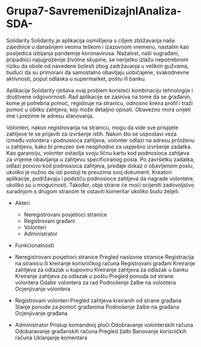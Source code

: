 # Grupa7-SavremeniDizajnIAnaliza-SDA-

Solidarity
Solidarity je aplikacija osmišljena s ciljem zbližavanja naše zajednice u današnjem veoma teškom i izazovnom vremenu, nastalim kao posljedica izbijanja pandemije koronavirusa. Nažalost, naši sugrađani, pripadnici najugroženije životne skupine, se nerijetko izlažu nepotrebnom riziku da obole od navedene bolesti zbog zadržavanja u velikim gužvama, budući da su primorani da samostalno obavljaju uobičajene, svakodnevne aktivnosti, poput odlaska u supermarket, poštu ili banku. 

Aplikacija Solidarity rješava ovaj problem koristeći kombinaciju tehnologije i društvene odgovornosti. Rad aplikacije se zasniva na tome da se građanin, kome je potrebna pomoć, registruje na stranicu, odnosno kreira profil i traži pomoć u obliku zahtjeva, koji može detaljno opisati. Obavezno mora unijeti ime i prezime te adresu stanovanja. 

Volonteri, nakon registrovanja na stranicu, mogu da vide sve prispjele zahtjeve te se prijaviti za izvršenje istih. Nakon što se uspostavi veza između volontera i podnosioca zahtjeva, volonter odlazi na adresu priloženu u zahtjevu, kako bi preuzeo sve neophodno za uspješno izvršenje zadatka. Kao garanciju, volonter ostavlja svoju ličnu kartu kod podnosioca zahtjeva za vrijeme obavljanja u zahtjevu specificiranog posla. Po završetku zadatka, odlazi ponovo kod podnosioca zahtjeva, predaje dokaz o obavljenom poslu, ukoliko je nužno da isti postoji te preuzima svoj dokument. 
Kreatori aplikacije, podržavaju i podstiču podnosioce zahtjeva da nagrade volontere, ukoliko su u mogućnosti. Također, obje strane će moći ocijeniti zadovoljstvo suradnjom s drugom stranom te ostaviti komentar ukoliko budu željeli.

* Akteri
	* Neregistrovani posjetioci stranice
	* Registrovani građani
	* Volonteri
	* Administrator

* Funkcionalnosti

* Neregistrovani posjetioci stranice
	Pregled naslovne stranice
	Registracija na stranicu ili kreiranje korisničkog računa
	Registrovani građani
	Kreiranje zahtjeva za odlazak u kupovinu
	Kreiranje zahtjeva za odlazak u banku
	Kreiranje zahtjeva za odlazak u poštu
	Pregled ponuda od strane volontera
	Odabir volontera za rad
	Podnošenje žalbe na volontera
	Ocjenjivanje volontera

* Registrovani volonteri
	Pregled zahtjeva kreiranih od strane građana
	Slanje ponude za pomoć građanima
	Podnošenje žalbe na građana
	Ocjenjivanje građana

* Administrator
	Pristup komandnoj ploči
	Odobravanje volonterskih računa
	Odobaravanje građanskih računa
	Pregled žalbi
	Banovanje korisničkih računa
	Uklanjanje komentara
